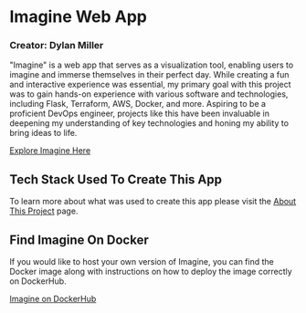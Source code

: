 # Imagine Web App
### Creator: Dylan Miller

"Imagine" is a web app that serves as a visualization tool, enabling users to imagine and immerse themselves in their perfect day. While creating a fun and interactive experience was essential, my primary goal with this project was to gain hands-on experience with various software and technologies, including Flask, Terraform, AWS, Docker, and more. Aspiring to be a proficient DevOps engineer, projects like this have been invaluable in deepening my understanding of key technologies and honing my ability to bring ideas to life.  

[Explore Imagine Here](http://34.238.232.58:3000/)

## Tech Stack Used To Create This App
To learn more about what was used to create this app please visit the [About This Project](http://34.238.232.58:3000/about) page.

## Find Imagine On Docker
If you would like to host your own version of Imagine, you can find the Docker image along with instructions on how to deploy the image correctly on DockerHub.  

[Imagine on DockerHub](https://hub.docker.com/repository/docker/dm1ller/imagine/general)
